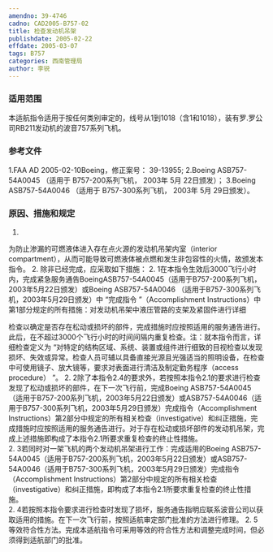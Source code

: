 ```yaml
---
amendno: 39-4746
cadno: CAD2005-B757-02
title: 检查发动机吊架
publishdate: 2005-02-22
effdate: 2005-03-07
tags: B757
categories: 西南管理局
author: 李锐
---
```


### 适用范围 
本适航指令适用于按任何类别审定的，线号从1到1018（含1和1018），装有罗.罗公司RB211发动机的波音757系列飞机。

<!--more-->
### 参考文件
1.FAA 
AD 2005-02-10Boeing，修正案号： 39-13955; 
2.Boeing 
ASB757-54A0045 （适用于 B757-200系列飞机， 2003年 5月 22日颁发）； 
3.Boeing 
ASB757-54A0046 （适用于 B757-300系列飞机， 2003年 5月 29日颁发）。

### 原因、措施和规定 
1.
为防止渗漏的可燃液体进入存在点火源的发动机吊架内室（interior compartment），从而可能导致可燃液体被点燃和发生非包容性的火情，故颁发本指令。 
2.
除非已经完成，应采取如下措施： 
2.
1在本指令生效后3000飞行小时内，完成紧急服务通告BoeingASB757-54A0045（适用于B757-200系列飞机，2003年5月22日颁发）或Boeing ASB757-54A0046 （适用于B757-300系列飞机，2003年5月29日颁发）中 “完成指令 ”（Accomplishment Instructions）中第1部分规定的所有措施：对发动机吊架中液压管路的支架及紧固件进行详细

  
检查以确定是否存在松动或损坏的部件，完成措施时应按照适用的服务通告进行。此后，在不超过3000个飞行小时的时间间隔内重复检查。注：就本指令而言，详细检查定义为 “对特定的结构区域、系统、装置或组件进行细致的目视检查以发现损坏、失效或异常。检查人员可辅以具备直接光源且光强适当的照明设备，在检查中可使用镜子、放大镜等，要求对表面进行清洁及制定勤务程序（access procedure） ”。 
2.
2除了本指令2.4的要求外，若按照本指令2.1的要求进行检查发现了松动或损坏的部件，在下一次飞行前，完成Boeing ASB757-54A0045 （适用于B757-200系列飞机，2003年5月22日颁发）或ASB757-54A0046（适用于B757-300系列飞机，2003年5月29日颁发）完成指令（Accomplishment Instructions）第2部分中规定的所有相关检查（investigative）和纠正措施，完成措施时应按照适用的服务通告进行。对于存在松动或损坏部件的发动机吊架，完成上述措施即构成了本指令2.1所要求重复检查的终止性措施。  
2.
3若同时对一架飞机的两个发动机吊架进行工作：完成适用的Boeing ASB757-54A0045（适用于B757-200系列飞机，2003年5月22日颁发）或ASB757-54A0046（适用于B757-300系列飞机，2003年5月29日颁发）完成指令（Accomplishment Instructions）第2部分中规定的所有相关检查（investigative）和纠正措施，即构成了本指令2.1所要求重复检查的终止性措施。  
2.
4若按照本指令要求进行检查时发现了损坏，服务通告指明应联系波音公司以获取适用的措施。在下一次飞行前，按照适航审定部门批准的方法进行修理。 
2.
5等效符合性方法。完成本适航指令可采用等效的符合性方法和调整完成时间，但必须得到适航部门的批准。 

